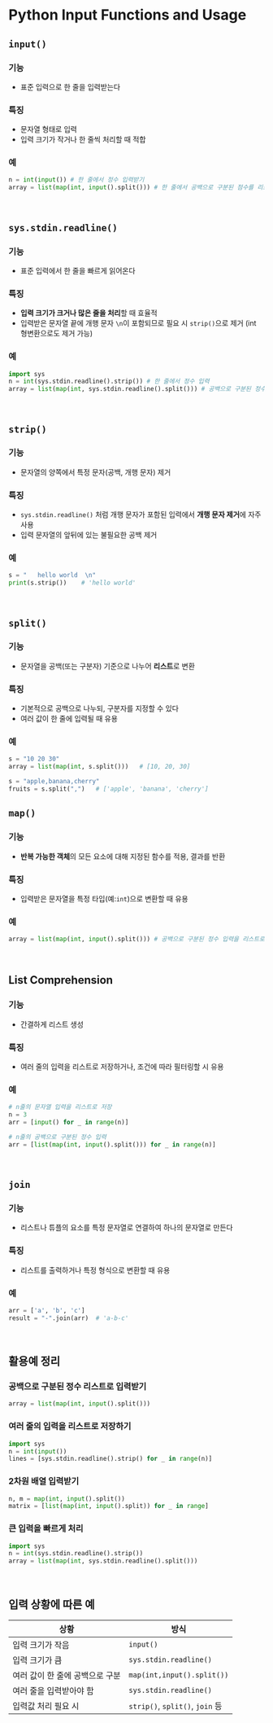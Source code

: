 # Python Input Functions and Usage

## `input()`

### 기능
- 표준 입력으로 한 줄을 입력받는다

### 특징
- 문자열 형태로 입력
- 입력 크기가 작거나 한 줄씩 처리할 때 적합

### 예
```python
n = int(input()) # 한 줄에서 정수 입력받기
array = list(map(int, input().split())) # 한 줄에서 공백으로 구분된 점수를 리스트로 입력받기 
```
<br>


## `sys.stdin.readline()`
### 기능
- 표준 입력에서 한 줄을 빠르게 읽어온다
### 특징
- **입력 크기가 크거나 많은 줄을 처리**할 때 효율적
- 입력받은 문자열 끝에 개행 문자 `\n`이 포함되므로 필요 시 `strip()`으로 제거 (int 형변환으로도 제거 가능)
### 예
```python
import sys
n = int(sys.stdin.readline().strip()) # 한 줄에서 정수 입력
array = list(map(int, sys.stdin.readline().split())) # 공백으로 구분된 정수 리스트 입력
```
<br>

## `strip()`
### 기능
- 문자열의 양쪽에서 특정 문자(공백, 개행 문자) 제거
### 특징
- `sys.stdin.readline()` 처럼 개행 문자가 포함된 입력에서 **개행 문자 제거**에 자주 사용
- 입력 문자열의 앞뒤에 있는 불필요한 공백 제거
### 예
```python
s = "   hello world  \n"
print(s.strip())    # 'hello world'
```

<br>

## `split()`
### 기능
- 문자열을 공백(또는 구분자) 기준으로 나누어 **리스트**로 변환
### 특징
- 기본적으로 공백으로 나누되, 구분자를 지정할 수 있다
- 여러 값이 한 줄에 입력될 때 유용
### 예
```python
s = "10 20 30"
array = list(map(int, s.split()))   # [10, 20, 30]

s = "apple,banana,cherry"
fruits = s.split(",")   # ['apple', 'banana', 'cherry']
```

## `map()`
### 기능
- **반복 가능한 객체**의 모든 요소에 대해 지정된 함수를 적용, 결과를 반환
### 특징
- 입력받은 문자열을 특정 타입(예:`int`)으로 변환할 때 유용
### 예
```python
array = list(map(int, input().split())) # 공백으로 구분된 정수 입력을 리스트로 변환
```
<br>

## List Comprehension
### 기능
- 간결하게 리스트 생성
### 특징
- 여러 줄의 입력을 리스트로 저장하거나, 조건에 따라 필터링할 시 유용
### 예
```python
# n줄의 문자열 입력을 리스트로 저장
n = 3
arr = [input() for _ in range(n)]

# n줄의 공백으로 구분된 정수 입력
arr = [list(map(int, input().split())) for _ in range(n)]
```
<br>

## `join`
### 기능
- 리스트나 튜플의 요소를 특정 문자열로 연결하여 하나의 문자열로 만든다
### 특징
- 리스트를 출력하거나 특정 형식으로 변환할 때 유용
### 예
```python
arr = ['a', 'b', 'c']
result = "-".join(arr)  # 'a-b-c'
```
<br>

## 활용예 정리
### 공백으로 구분된 정수 리스트로 입력받기
```python
array = list(map(int, input().split()))
```

### 여러 줄의 입력을 리스트로 저장하기
```python
import sys
n = int(input())
lines = [sys.stdin.readline().strip() for _ in range(n)]
```

### 2차원 배열 입력받기
```python
n, m = map(int, input().split())
matrix = [list(map(int, input().split)) for _ in range]
```

### 큰 입력을 빠르게 처리
```python
import sys
n = int(sys.stdin.readline().strip())
array = list(map(int, sys.stdin.readline().split()))
```
<br>

## 입력 상황에 따른 예

|상황|방식|
|------|---|
|입력 크기가 작음|`input()`|
|입력 크기가 큼|`sys.stdin.readline()`|
|여러 값이 한 줄에 공백으로 구분|`map(int,input().split())`|
|여러 줄을 입력받아야 함|`sys.stdin.readline()`|
|입력값 처리 필요 시|`strip()`, `split()`, `join` 등|